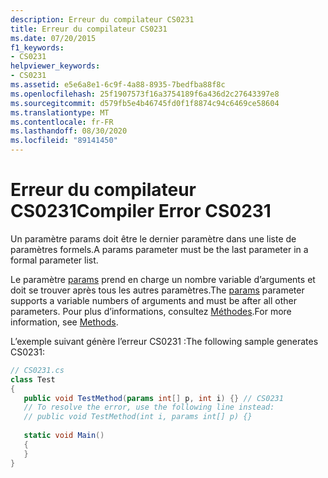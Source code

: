 ```yaml
---
description: Erreur du compilateur CS0231
title: Erreur du compilateur CS0231
ms.date: 07/20/2015
f1_keywords:
- CS0231
helpviewer_keywords:
- CS0231
ms.assetid: e5e6a8e1-6c9f-4a88-8935-7bedfba88f8c
ms.openlocfilehash: 25f1907573f16a3754189f6a436d2c27643397e8
ms.sourcegitcommit: d579fb5e4b46745fd0f1f8874c94c6469ce58604
ms.translationtype: MT
ms.contentlocale: fr-FR
ms.lasthandoff: 08/30/2020
ms.locfileid: "89141450"
---
```

# <a name="compiler-error-cs0231"></a><span data-ttu-id="de28e-103">Erreur du compilateur CS0231</span><span class="sxs-lookup"><span data-stu-id="de28e-103">Compiler Error CS0231</span></span>
<span data-ttu-id="de28e-104">Un paramètre params doit être le dernier paramètre dans une liste de paramètres formels.</span><span class="sxs-lookup"><span data-stu-id="de28e-104">A params parameter must be the last parameter in a formal parameter list.</span></span>  
  
 <span data-ttu-id="de28e-105">Le paramètre [params](../language-reference/keywords/params.md) prend en charge un nombre variable d’arguments et doit se trouver après tous les autres paramètres.</span><span class="sxs-lookup"><span data-stu-id="de28e-105">The [params](../language-reference/keywords/params.md) parameter supports a variable numbers of arguments and must be after all other parameters.</span></span> <span data-ttu-id="de28e-106">Pour plus d’informations, consultez [Méthodes](../programming-guide/classes-and-structs/methods.md).</span><span class="sxs-lookup"><span data-stu-id="de28e-106">For more information, see [Methods](../programming-guide/classes-and-structs/methods.md).</span></span>  
  
 <span data-ttu-id="de28e-107">L’exemple suivant génère l’erreur CS0231 :</span><span class="sxs-lookup"><span data-stu-id="de28e-107">The following sample generates CS0231:</span></span>  
  
```csharp  
// CS0231.cs  
class Test  
{  
   public void TestMethod(params int[] p, int i) {} // CS0231  
   // To resolve the error, use the following line instead:  
   // public void TestMethod(int i, params int[] p) {}
  
   static void Main()
   {  
   }  
}  
```
